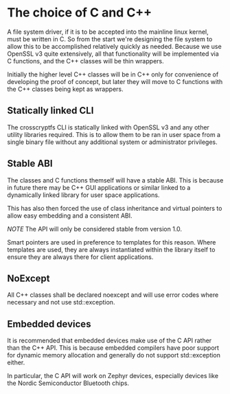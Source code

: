 # The choice of C and C++

A file system driver, if it is to be accepted into the mainline linux kernel,
must be written in C. So from the start we're designing the file system to
allow this to be accomplished relatively quickly as needed. Because we use
OpenSSL v3 quite extensively, all that functionality will be implemented via
C functions, and the C++ classes will be thin wrappers. 

Initially the higher level C++ classes will be in C++ only for convenience
of developing the proof of concept, but later they will move to C functions
with the C++ classes being kept as wrappers.

## Statically linked CLI

The crosscryptfs CLI is statically linked with OpenSSL v3 and any other utility
libraries required. This is to allow them to be ran in user space from a single
binary file without any additional system or administrator privileges.

## Stable ABI

The classes and C functions themself will have a stable ABI. This is because in
future there may be C++ GUI applications or similar linked to a dynamically
linked library for user space applications. 

This has also then forced the use
of class inheritance and virtual pointers to allow easy embedding and a
consistent ABI. 

*NOTE* The API will only be considered stable from version 1.0.

Smart pointers are used in preference to templates for this
reason. Where templates are used, they are always instantiated within the
library itself to ensure they are always there for client applications.

## NoExcept

All C++ classes shall be declared noexcept and will use error codes where
necessary and not use std::exception.

## Embedded devices

It is recommended that embedded devices make use of the C API rather than
the C++ API. This is because embedded compilers have poor support for
dynamic memory allocation and generally do not support std::exception either.

In particular, the C API will work on Zephyr devices, especially devices
like the Nordic Semiconductor Bluetooth chips.